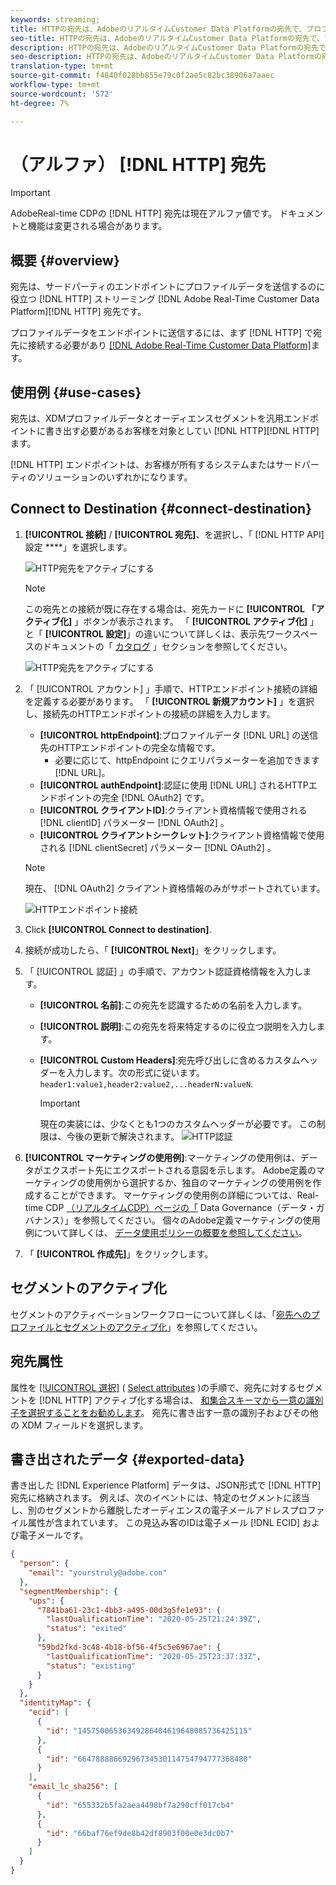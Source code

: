 ```yaml
---
keywords: streaming;
title: HTTPの宛先は、AdobeのリアルタイムCustomer Data Platformの宛先で、プロファイルデータをサードパーティのHTTPエンドポイントに送信するのに役立ちます。
seo-title: HTTPの宛先は、AdobeのリアルタイムCustomer Data Platformの宛先で、プロファイルデータをサードパーティのHTTPエンドポイントに送信するのに役立ちます。
description: HTTPの宛先は、AdobeのリアルタイムCustomer Data Platformの宛先で、プロファイルデータをサードパーティのHTTPエンドポイントに送信するのに役立ちます。
seo-description: HTTPの宛先は、AdobeのリアルタイムCustomer Data Platformの宛先で、プロファイルデータをサードパーティのHTTPエンドポイントに送信するのに役立ちます。
translation-type: tm+mt
source-git-commit: f4840f028bb855e79c0f2ae5c82bc38906a7aaec
workflow-type: tm+mt
source-wordcount: '572'
ht-degree: 7%

---
```



# （アルファ） [!DNL HTTP] 宛先

>[!IMPORTANT]
>
>AdobeReal-time CDPの [!DNL HTTP] 宛先は現在アルファ値です。 ドキュメントと機能は変更される場合があります。

## 概要 {#overview}

宛先は、サードパーティのエンドポイントにプロファイルデータを送信するのに役立つ [!DNL HTTP] ストリーミング [!DNL Adobe Real-Time Customer Data Platform][!DNL HTTP] 宛先です。

プロファイルデータをエンドポイントに送信するには、まず [!DNL HTTP] で宛先に接続する必要があり [[!DNL Adobe Real-Time Customer Data Platform]](#connect-destination)ます。

## 使用例 {#use-cases}

宛先は、XDMプロファイルデータとオーディエンスセグメントを汎用エンドポイントに書き出す必要があるお客様を対象としてい [!DNL HTTP][!DNL HTTP] ます。

[!DNL HTTP] エンドポイントは、お客様が所有するシステムまたはサードパーティのソリューションのいずれかになります。

## Connect to Destination {#connect-destination}

1. **[!UICONTROL 接続]** / **[!UICONTROL 宛先]**、を選択し、「 [!DNL HTTP API]設定 ****」を選択します。

   ![HTTP宛先をアクティブにする](assets/activate-http-destination.png)

   >[!NOTE]
   >
   >この宛先との接続が既に存在する場合は、宛先カードに **[!UICONTROL 「アクティブ化]** 」ボタンが表示されます。 「 **[!UICONTROL アクティブ化]** 」と「 **[!UICONTROL 設定]**」の違いについて詳しくは、表示先ワークスペースのドキュメントの「 [カタログ](../destinations/destinations-workspace.md#catalog) 」セクションを参照してください。
   >
   >![HTTP宛先をアクティブにする](assets/connect-http-destination.png)

2. 「 [!UICONTROL アカウント] 」手順で、HTTPエンドポイント接続の詳細を定義する必要があります。 「 **[!UICONTROL 新規アカウント]** 」を選択し、接続先のHTTPエンドポイントの接続の詳細を入力します。
   * **[!UICONTROL httpEndpoint]**:プロファイルデータ [!DNL URL] の送信先のHTTPエンドポイントの完全な情報です。
      * 必要に応じて、httpEndpoint  にクエリパラメーターを追加できます [!DNL URL]。
   * **[!UICONTROL authEndpoint]**:認証に使用 [!DNL URL] されるHTTPエンドポイントの完全 [!DNL OAuth2] です。
   * **[!UICONTROL クライアントID]**:クライアント資格情報で使用される [!DNL clientID] パラメーター [!DNL OAuth2] 。
   * **[!UICONTROL クライアントシークレット]**:クライアント資格情報で使用される [!DNL clientSecret] パラメーター [!DNL OAuth2] 。

   >[!NOTE]
   >
   >現在、 [!DNL OAuth2] クライアント資格情報のみがサポートされています。

   ![HTTPエンドポイント接続](assets/connect-http-endpoint.png)
3. Click **[!UICONTROL Connect to destination]**.
4. 接続が成功したら、「 **[!UICONTROL Next]**」をクリックします。
5. 「 [!UICONTROL 認証] 」の手順で、アカウント認証資格情報を入力します。
   * **[!UICONTROL 名前]**:この宛先を認識するための名前を入力します。
   * **[!UICONTROL 説明]**:この宛先を将来特定するのに役立つ説明を入力します。
   * **[!UICONTROL Custom Headers]**:宛先呼び出しに含めるカスタムヘッダーを入力します。次の形式に従います。 `header1:value1,header2:value2,...headerN:valueN`.

      >[!IMPORTANT]
      >
      >現在の実装には、少なくとも1つのカスタムヘッダーが必要です。 この制限は、今後の更新で解決されます。
   ![HTTP認証](assets/authentication-http-connection.png)

6. **[!UICONTROL マーケティングの使用例]**:マーケティングの使用例は、データがエクスポート先にエクスポートされる意図を示します。 Adobe定義のマーケティングの使用例から選択するか、独自のマーケティングの使用例を作成することができます。 マーケティングの使用例の詳細については、Real-time CDP [（リアルタイムCDP）ページの「](../privacy/data-governance-overview.md#destinations) Data Governance（データ・ガバナンス）」を参照してください。 個々のAdobe定義マーケティングの使用例について詳しくは、 [データ使用ポリシーの概要を参照してください](../../data-governance/policies/overview.md#core-actions)。
7. 「 **[!UICONTROL 作成先]**」をクリックします。

## セグメントのアクティブ化

セグメントのアクティベーションワークフローについて詳しくは、「[宛先へのプロファイルとセグメントのアクティブ化](activate-destinations.md#select-attributes)」を参照してください。

## 宛先属性

属性を [[!UICONTROL 選択]](activate-destinations.md#select-attributes) ( [Select attributes](activate-destinations.md) )の手順で、宛先に対するセグメントを [!DNL HTTP] アクティブ化する場合は、 [和集合スキーマから一意の識別子を選択することをお勧めします](../../profile/home.md#profile-fragments-and-union-schemas)。 宛先に書き出す一意の識別子およびその他の XDM フィールドを選択します。

## 書き出されたデータ {#exported-data}

書き出した [!DNL Experience Platform] データは、JSON形式で [!DNL HTTP] 宛先に格納されます。 例えば、次のイベントには、特定のセグメントに該当し、別のセグメントから離脱したオーディエンスの電子メールアドレスプロファイル属性が含まれています。 この見込み客のIDは電子メール [!DNL ECID] および電子メールです。

```json
{
  "person": {
    "email": "yourstruly@adobe.con"
  },
  "segmentMembership": {
    "ups": {
      "7841ba61-23c1-4bb3-a495-00d3g5fe1e93": {
        "lastQualificationTime": "2020-05-25T21:24:39Z",
        "status": "exited"
      },
      "59bd2fkd-3c48-4b18-bf56-4f5c5e6967ae": {
        "lastQualificationTime": "2020-05-25T23:37:33Z",
        "status": "existing"
      }
    }
  },
  "identityMap": {
    "ecid": [
      {
        "id": "14575006536349286404619648085736425115"
      },
      {
        "id": "66478888669296734530114754794777368480"
      }
    ],
    "email_lc_sha256": [
      {
        "id": "655332b5fa2aea4498bf7a290cff017cb4"
      },
      {
        "id": "66baf76ef9de8b42df8903f00e0e3dc0b7"
      }
    ]
  }
}
```
